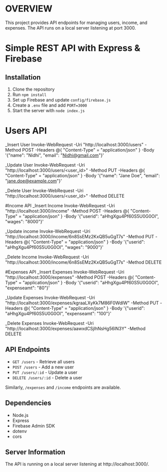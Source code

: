  # OVERVIEW
This project provides API endpoints for managing users, income, and expenses. The API runs on a local server listening at port 3000.

 # Simple REST API with Express & Firebase

## Installation
1. Clone the repository
2. Run `npm install`
3. Set up Firebase and update `config/firebase.js`
4. Create a `.env` file and add `PORT=3000`
5. Start the server with `node index.js`

# Users API
_Insert User 
 Invoke-WebRequest -Uri "http://localhost:3000/users" -Method POST -Headers @{ "Content-Type" = "application/json" } -Body '{"name": "Nidhi", "email": "Nidhi@gmail.com"}'
 
 _Update User 
 Invoke-WebRequest -Uri "http://localhost:3000/users/<user_id>" -Method PUT -Headers @{ "Content-Type" = "application/json" } -Body '{"name": "Jane Doe", "email": "jane.doe@example.com"}'
 
 _Delete User
 Invoke-WebRequest -Uri "http://localhost:3000/users/<user_id>" -Method DELETE
 
 #Income API
 _Insert Income 
 Invoke-WebRequest -Uri "http://localhost:3000/income" -Method POST -Headers @{ "Content-Type" = "application/json" } -Body '{"userid": "aHhgXgu4Pf60S5U0G0OI", "wages": "8000"}'
 
 _Update income
 Invoke-WebRequest -Uri "http://localhost:3000/income/6n8SsEMz2KxQB5uGgT7s" -Method PUT -Headers @{ "Content-Type" = "application/json" } -Body '{"userid": "aHhgXgu4Pf60S5U0G0OI", "wages": "9000"}'
 
 _Delete Income 
 Invoke-WebRequest -Uri "http://localhost:3000/income/6n8SsEMz2KxQB5uGgT7s" -Method DELETE
 
 #Expenses API
 _Insert Expenses
 Invoke-WebRequest -Uri "http://localhost:3000/expenses" -Method POST -Headers @{ "Content-Type" = "application/json" } -Body '{"userid": "aHhgXgu4Pf60S5U0G0OI", "expenseamt": "80"}'
 
 _Update Expenses
 Invoke-WebRequest -Uri "http://localhost:3000/expenses/kgraaLXyKk7M86F0WdIW" -Method PUT -Headers @{ "Content-Type" = "application/json" } -Body '{"userid": "aHhgXgu4Pf60S5U0G0OI", "expenseamt": "100"}'
 
 _Delete Expenses 
 Invoke-WebRequest -Uri "http://localhost:3000/expenses/aawxdCSjlhNsHg56lN3Y" -Method DELETE

## API Endpoints
- `GET /users` - Retrieve all users
- `POST /users` - Add a new user
- `PUT /users/:id` - Update a user
- `DELETE /users/:id` - Delete a user

Similarly, `/expenses` and `/income` endpoints are available.

## Dependencies
- Node.js
- Express
- Firebase Admin SDK
- dotenv
- cors

## Server Information
 The API is running on a local server listening at http://localhost:3000/.




